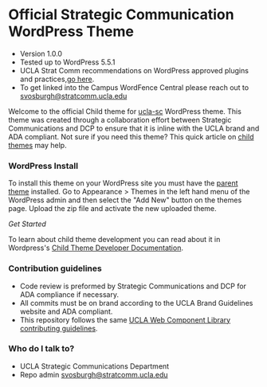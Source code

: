 # Official Strategic Communication WordPress Theme #

* Version 1.0.0
* Tested up to WordPress 5.5.1
* UCLA Strat Comm recommendations on WordPress approved plugins and practices,[go here](https://spaces.ais.ucla.edu/display/ucomm/WordPress).
* To get linked into the Campus WordFence Central please reach out to svosburgh@stratcomm.ucla.edu


Welcome to the official Child theme for [ucla-sc](https://bitbucket.org/uclaucomm/ucla-sc/src/distribution/) WordPress theme. This theme was created through a collaboration effort between Strategic Communications and DCP to ensure that it is inline with the UCLA brand and ADA compliant. Not sure if you need this theme? This quick article on [child themes](https://www.wpbeginner.com/glossary/child-theme/) may help.


### WordPress Install ###

To install this theme on your WordPress site you must have the [parent theme](https://bitbucket.org/uclaucomm/ucla-sc/src/distribution/) installed. Go to Appearance > Themes in the left hand menu of the WordPress admin and then select the "Add New" button on the themes page. Upload the zip file and activate the new uploaded theme.

*Get Started*

To learn about child theme development you can read about it in Wordpress's [Child Theme Developer Documentation](https://developer.wordpress.org/themes/advanced-topics/child-themes/).



### Contribution guidelines ###

* Code review is preformed by Strategic Communications and DCP for ADA compliance if necessary.
* All commits must be on brand according to the UCLA Brand Guidelines website and ADA compliant.
* This repository follows the same [UCLA Web Component Library contributing guidelines](https://webcomponents.ucla.edu).

### Who do I talk to? ###

* UCLA Strategic Communications Department
* Repo admin svosburgh@stratcomm.ucla.edu
